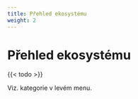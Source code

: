 ```yaml
---
title: Přehled ekosystému
weight: 2
---
```


# Přehled ekosystému

{{< todo >}}

Viz. kategorie v levém menu.
